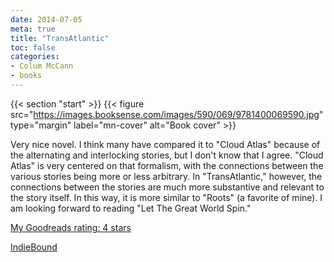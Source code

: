 ```yaml
---
date: 2014-07-05
meta: true
title: "TransAtlantic"
toc: false
categories:
- Colum McCann
- books
---
```


{{< section "start" >}}
{{< figure src="https://images.booksense.com/images/590/069/9781400069590.jpg" type="margin" label="mn-cover" alt="Book cover" >}}

Very nice novel. I think many have compared it to "Cloud Atlas" because of the alternating and interlocking stories, but I don't know that I agree. "Cloud Atlas" is very centered on that formalism, with the connections between the various stories being more or less arbitrary. In "TransAtlantic," however, the connections between the stories are much more substantive and relevant to the story itself. In this way, it is more similar to "Roots" (a favorite of mine). I am looking forward to reading "Let The Great World Spin."

[My Goodreads rating: 4 stars](https://www.goodreads.com/review/show/972145846)  

[IndieBound](https://www.indiebound.org/book/9781400069590)
